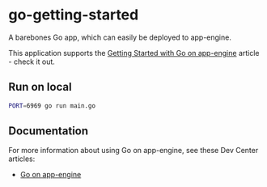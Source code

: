 
# go-getting-started

A barebones Go app, which can easily be deployed to app-engine.

This application supports the [Getting Started with Go on app-engine](https://docs.bizflycloud.vn/app_engine/howtos/go) article - check it out.

## Run on local
```sh
PORT=6969 go run main.go
```
## Documentation

For more information about using Go on app-engine, see these Dev Center articles:

- [Go on app-engine](https://docs.bizflycloud.vn/app_engine/howtos/go)
